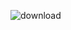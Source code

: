 ![download](https://user-images.githubusercontent.com/12232327/226882684-4c5e8487-e1a0-46f2-8e2f-e4ac20e79b3f.png)
